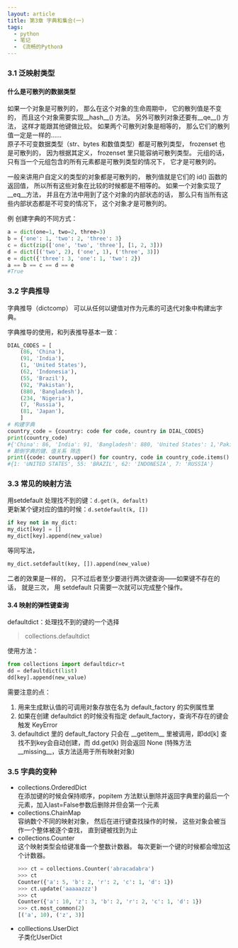 ```yaml
---
layout: article
title: 第3章 字典和集合(一)
tags:
  - python
  - 笔记
  - 《流畅的Python》
---
```


<!--more-->

### 3.1 泛映射类型

#### 什么是可散列的数据类型
如果一个对象是可散列的， 那么在这个对象的生命周期中， 它的散列值是不变的， 而且这个对象需要实现__hash__() 方法。 另外可散列对象还要有__qe__() 方法， 这样才能跟其他键做比较。 如果两个可散列对象是相等的， 那么它们的散列值一定是一样的……  
原子不可变数据类型（str、bytes 和数值类型）都是可散列类型， frozenset 也是可散列的， 因为根据其定义， frozenset 里只能容纳可散列类型。 元组的话， 只有当一个元组包含的所有元素都是可散列类型的情况下， 它才是可散列的。

一般来讲用户自定义的类型的对象都是可散列的， 散列值就是它们的 id() 函数的返回值， 所以所有这些对象在比较的时候都是不相等的。 如果一个对象实现了__eq__方法， 并且在方法中用到了这个对象的内部状态的话， 那么只有当所有这些内部状态都是不可变的情况下， 这个对象才是可散列的。

例 创建字典的不同方式：
```python
a = dict(one=1, two=2, three=3)
b = {'one': 1, 'two': 2, 'three': 3}
c = dict(zip(['one', 'two', 'three'], [1, 2, 3]))
d = dict([('two', 2), ('one', 1), ('three', 3)])
e = dict({'three': 3, 'one': 1, 'two': 2})
a == b == c == d == e
#True
```

### 3.2 字典推导
字典推导（dictcomp） 可以从任何以键值对作为元素的可迭代对象中构建出字典。 

字典推导的使用，和列表推导基本一致：
```python
DIAL_CODES = [
	(86, 'China'),
	(91, 'India'),
	(1, 'United States'),
	(62, 'Indonesia'),
	(55, 'Brazil'),
	(92, 'Pakistan'),
	(880, 'Bangladesh'),
	(234, 'Nigeria'),
	(7, 'Russia'),
	(81, 'Japan'),
	]
# 构建字典
country_code = {country: code for code, country in DIAL_CODES}
print(country_code)
#{'China': 86, 'India': 91, 'Bangladesh': 880, 'United States': 1,'Pakistan': 92, 'Japan': 81, 'Russia': 7, 'Brazil': 55, 'Nigeria':234, 'Indonesia': 62}
# 颠倒字典的键、值关系 筛选
print({code: country.upper() for country, code in country_code.items() if code < 66})
#{1: 'UNITED STATES', 55: 'BRAZIL', 62: 'INDONESIA', 7: 'RUSSIA'}
```

### 3.3 常见的映射方法
用setdefault 处理找不到的键：`d.get(k, default)`  
更新某个键对应的值的时候：`d.setdefault(k, [])`  
```python
if key not in my_dict:
my_dict[key] = []
my_dict[key].append(new_value)
```
等同写法，
```python
my_dict.setdefault(key, []).append(new_value)
```

二者的效果是一样的， 只不过后者至少要进行两次键查询——如果键不存在的话， 就是三次， 用 setdefault 只需要一次就可以完成整个操作。

#### 3.4 映射的弹性键查询
defaultdict：处理找不到的键的一个选择
> collections.defaultdict

使用方法：
```python
from collections import defaultdicr=t
dd = defaultdict(list) 
dd[key].append(new_value)
```
需要注意的点：
1. 用来生成默认值的可调用对象存放在名为 default_factory 的实例属性里
2. 如果在创建 defaultdict 的时候没有指定 default_factory，查询不存在的键会触发 KeyError
3. defaultdict 里的 default_factory 只会在 \_\_getitem\_\_ 里被调用，即dd[k] 查找不到key会自动创建，而 dd.get(k) 则会返回 None (特殊方法\_\_missing\_\_，该方法适用于所有映射对象)

### 3.5 字典的变种

- collections.OrderedDict  
在添加键的时候会保持顺序，popitem 方法默认删除并返回字典里的最后一个元素，加入last=False参数后删除并但会第一个元素
- collections.ChainMap  
容纳数个不同的映射对象， 然后在进行键查找操作的时候， 这些对象会被当作一个整体被逐个查找， 直到键被找到为止
- collections.Counter  
这个映射类型会给键准备一个整数计数器。 每次更新一个键的时候都会增加这个计数器。  
    ```python
    >>> ct = collections.Counter('abracadabra')
    >>> ct
    Counter({'a': 5, 'b': 2, 'r': 2, 'c': 1, 'd': 1})
    >>> ct.update('aaaaazzz')
    >>> ct
    Counter({'a': 10, 'z': 3, 'b': 2, 'r': 2, 'c': 1, 'd': 1})
    >>> ct.most_common(2)
    [('a', 10), ('z', 3)]
    ```
- colllections.UserDict  
子类化UserDict








